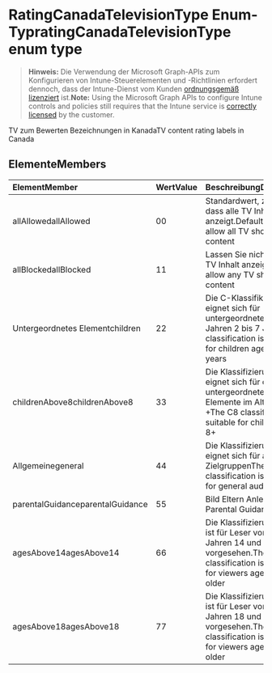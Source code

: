 # <a name="ratingcanadatelevisiontype-enum-type"></a><span data-ttu-id="a9618-101">RatingCanadaTelevisionType Enum-Typ</span><span class="sxs-lookup"><span data-stu-id="a9618-101">ratingCanadaTelevisionType enum type</span></span>

> <span data-ttu-id="a9618-102">**Hinweis:** Die Verwendung der Microsoft Graph-APIs zum Konfigurieren von Intune-Steuerelementen und -Richtlinien erfordert dennoch, dass der Intune-Dienst vom Kunden [ordnungsgemäß lizenziert](https://go.microsoft.com/fwlink/?linkid=839381) ist.</span><span class="sxs-lookup"><span data-stu-id="a9618-102">**Note:** Using the Microsoft Graph APIs to configure Intune controls and policies still requires that the Intune service is [correctly licensed](https://go.microsoft.com/fwlink/?linkid=839381) by the customer.</span></span>

<span data-ttu-id="a9618-103">TV zum Bewerten Bezeichnungen in Kanada</span><span class="sxs-lookup"><span data-stu-id="a9618-103">TV content rating labels in Canada</span></span>
## <a name="members"></a><span data-ttu-id="a9618-104">Elemente</span><span class="sxs-lookup"><span data-stu-id="a9618-104">Members</span></span>
|<span data-ttu-id="a9618-105">Element</span><span class="sxs-lookup"><span data-stu-id="a9618-105">Member</span></span>|<span data-ttu-id="a9618-106">Wert</span><span class="sxs-lookup"><span data-stu-id="a9618-106">Value</span></span>|<span data-ttu-id="a9618-107">Beschreibung</span><span class="sxs-lookup"><span data-stu-id="a9618-107">Description</span></span>|
|:---|:---|:---|
|<span data-ttu-id="a9618-108">allAllowed</span><span class="sxs-lookup"><span data-stu-id="a9618-108">allAllowed</span></span>|<span data-ttu-id="a9618-109">0</span><span class="sxs-lookup"><span data-stu-id="a9618-109">0</span></span>|<span data-ttu-id="a9618-110">Standardwert, zulassen, dass alle TV Inhalt anzeigt.</span><span class="sxs-lookup"><span data-stu-id="a9618-110">Default value, allow all TV shows content</span></span>|
|<span data-ttu-id="a9618-111">allBlocked</span><span class="sxs-lookup"><span data-stu-id="a9618-111">allBlocked</span></span>|<span data-ttu-id="a9618-112">1</span><span class="sxs-lookup"><span data-stu-id="a9618-112">1</span></span>|<span data-ttu-id="a9618-113">Lassen Sie nicht, dass alle TV Inhalt anzeigt.</span><span class="sxs-lookup"><span data-stu-id="a9618-113">Do not allow any TV shows content</span></span>|
|<span data-ttu-id="a9618-114">Untergeordnetes Element</span><span class="sxs-lookup"><span data-stu-id="a9618-114">children</span></span>|<span data-ttu-id="a9618-115">2</span><span class="sxs-lookup"><span data-stu-id="a9618-115">2</span></span>|<span data-ttu-id="a9618-116">Die C-Klassifikation eignet sich für untergeordnete Elemente Jahren 2 bis 7 Jahre</span><span class="sxs-lookup"><span data-stu-id="a9618-116">The C classification is suitable for children ages of 2 to 7 years</span></span>|
|<span data-ttu-id="a9618-117">childrenAbove8</span><span class="sxs-lookup"><span data-stu-id="a9618-117">childrenAbove8</span></span>|<span data-ttu-id="a9618-118">3</span><span class="sxs-lookup"><span data-stu-id="a9618-118">3</span></span>|<span data-ttu-id="a9618-119">Die Klassifizierung C8 eignet sich für die untergeordneten Elemente im Alter von 8 +</span><span class="sxs-lookup"><span data-stu-id="a9618-119">The C8 classification is suitable for children ages 8+</span></span>|
|<span data-ttu-id="a9618-120">Allgemeine</span><span class="sxs-lookup"><span data-stu-id="a9618-120">general</span></span>|<span data-ttu-id="a9618-121">4</span><span class="sxs-lookup"><span data-stu-id="a9618-121">4</span></span>|<span data-ttu-id="a9618-122">Die Klassifizierung G eignet sich für allgemeine Zielgruppen</span><span class="sxs-lookup"><span data-stu-id="a9618-122">The G classification is suitable for general audience</span></span>|
|<span data-ttu-id="a9618-123">parentalGuidance</span><span class="sxs-lookup"><span data-stu-id="a9618-123">parentalGuidance</span></span>|<span data-ttu-id="a9618-124">5</span><span class="sxs-lookup"><span data-stu-id="a9618-124">5</span></span>|<span data-ttu-id="a9618-125">Bild Eltern Anleitungen</span><span class="sxs-lookup"><span data-stu-id="a9618-125">PG, Parental Guidance</span></span>|
|<span data-ttu-id="a9618-126">agesAbove14</span><span class="sxs-lookup"><span data-stu-id="a9618-126">agesAbove14</span></span>|<span data-ttu-id="a9618-127">6</span><span class="sxs-lookup"><span data-stu-id="a9618-127">6</span></span>|<span data-ttu-id="a9618-128">Die Klassifizierung 14 + ist für Leser von Berichten Jahren 14 und ältere vorgesehen.</span><span class="sxs-lookup"><span data-stu-id="a9618-128">The 14+ classification is intended for viewers ages 14 and older</span></span>|
|<span data-ttu-id="a9618-129">agesAbove18</span><span class="sxs-lookup"><span data-stu-id="a9618-129">agesAbove18</span></span>|<span data-ttu-id="a9618-130">7</span><span class="sxs-lookup"><span data-stu-id="a9618-130">7</span></span>|<span data-ttu-id="a9618-131">Die Klassifizierung 18 + ist für Leser von Berichten Jahren 18 und ältere vorgesehen.</span><span class="sxs-lookup"><span data-stu-id="a9618-131">The 18+ classification is intended for viewers ages 18 and older</span></span>|



